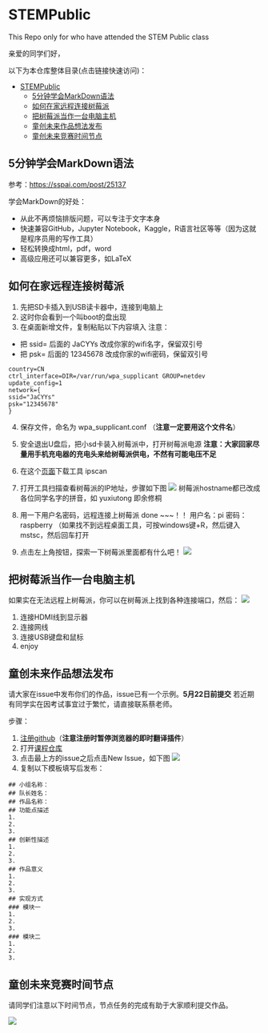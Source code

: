 # STEMPublic
This Repo only for who have attended the STEM Public class

亲爱的同学们好，

以下为本仓库整体目录(点击链接快速访问)：

-   [STEMPublic](#stempublic)
    -   [5分钟学会MarkDown语法](#分钟学会markdown语法)
    -   [如何在家远程连接树莓派](#如何在家远程连接树莓派)
    -   [把树莓派当作一台电脑主机](#把树莓派当作一台电脑主机)
    -   [童创未来作品想法发布](#童创未来作品想法发布)
    -   [童创未来竞赛时间节点](#童创未来竞赛时间节点)

## 5分钟学会MarkDown语法
参考：https://sspai.com/post/25137

学会MarkDown的好处：
- 从此不再烦恼排版问题，可以专注于文字本身
- 快速兼容GitHub，Jupyter Notebook，Kaggle，R语言社区等等（因为这就是程序员用的写作工具）
- 轻松转换成html，pdf，word
- 高级应用还可以兼容更多，如LaTeX

## 如何在家远程连接树莓派

1. 先把SD卡插入到USB读卡器中，连接到电脑上
2. 这时你会看到一个叫boot的盘出现
3. 在桌面新增文件，复制粘贴以下内容填入
注意：
- 把 ssid= 后面的 JaCYYs  改成你家的wifi名字，保留双引号
- 把 psk= 后面的 12345678 改成你家的wifi密码，保留双引号

```
country=CN
ctrl_interface=DIR=/var/run/wpa_supplicant GROUP=netdev
update_config=1
network={
ssid="JaCYYs"
psk="12345678"
}
```

4. 保存文件，命名为 wpa_supplicant.conf （**注意一定要用这个文件名**）
5. 安全退出U盘后，把小sd卡装入树莓派中，打开树莓派电源
**注意：大家回家尽量用手机充电器的充电头来给树莓派供电，不然有可能电压不足**

6. 在这个[页面](http://www.hide-windows.com/Download/ipscan.exe)下载工具 ipscan
7. 打开工具扫描查看树莓派的IP地址，步骤如下图
![](https://ws4.sinaimg.cn/large/006tNc79gy1g36ydk0j3lj30s20kjwlr.jpg)
树莓派hostname都已改成各位同学名字的拼音，如 yuxiutong 即余修桐
8. 用一下用户名密码，远程连接上树莓派 done ~~~！！
用户名：pi
密码：raspberry
（如果找不到远程桌面工具，可按windows键+R，然后键入mstsc，然后回车打开
9. 点击左上角按钮，探索一下树莓派里面都有什么吧！
![](https://ws1.sinaimg.cn/large/006tNc79gy1g36ylnglxgj30jx0j63zo.jpg)

## 把树莓派当作一台电脑主机

如果实在无法远程上树莓派，你可以在树莓派上找到各种连接端口，然后：
![](https://s3-eu-west-1.amazonaws.com/raspberrypi-education/teaching-physical-computing/plug-in.gif)
1. 连接HDMI线到显示器
2. 连接网线
3. 连接USB键盘和鼠标
4. enjoy

## 童创未来作品想法发布

请大家在issue中发布你们的作品，issue已有一个示例。**5月22日前提交**
若近期有同学实在因考试事宜过于繁忙，请直接联系蔡老师。

步骤：
1. [注册github](https://github.com/join?source=header-home)（**注意注册时暂停浏览器的即时翻译插件**）
2. 打开[课程仓库](https://github.com/JanusChoi/STEMPublic)
3. 点击最上方的issue之后点击New Issue，如下图
![](https://ws4.sinaimg.cn/large/006tNc79gy1g36xd3vvhvj31lg0putm4.jpg)
4. 复制以下模板填写后发布：
```
## 小组名称：
## 队长姓名：
## 作品名称：
## 功能点描述
1.
2.
3.
## 创新性描述
1.
2.
3.
## 作品意义
1.
2.
3.
## 实现方式
### 模块一
1.
2.
3.
### 模块二
1.
2.
3.
```

## 童创未来竞赛时间节点

请同学们注意以下时间节点，节点任务的完成有助于大家顺利提交作品。

![](https://ws1.sinaimg.cn/large/006tNc79gy1g36xev861hj30ov0ghgof.jpg)
